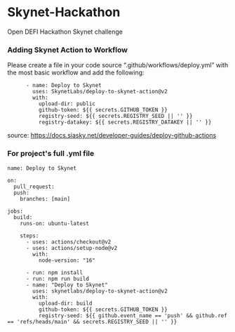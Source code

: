 # Skynet-Hackathon
Open DEFI Hackathon Skynet challenge
### Adding Skynet Action to Workflow

Please create a file in your code source “.github/workflows/deploy.yml” with the most basic workflow and add the following:

```
      - name: Deploy to Skynet
        uses: SkynetLabs/deploy-to-skynet-action@v2
        with:
          upload-dir: public
          github-token: ${{ secrets.GITHUB_TOKEN }}
          registry-seed: ${{ secrets.REGISTRY_SEED || '' }}
          registry-datakey: ${{ secrets.REGISTRY_DATAKEY || '' }}
```

source: https://docs.siasky.net/developer-guides/deploy-github-actions

### For project's full .yml file

```
name: Deploy to Skynet

on:
  pull_request:
  push:
    branches: [main]

jobs:
  build:
    runs-on: ubuntu-latest

    steps:
      - uses: actions/checkout@v2
      - uses: actions/setup-node@v2
        with:
          node-version: "16"

      - run: npm install
      - run: npm run build
      - name: "Deploy to Skynet"
        uses: skynetlabs/deploy-to-skynet-action@v2
        with:
          upload-dir: build
          github-token: ${{ secrets.GITHUB_TOKEN }}
          registry-seed: ${{ github.event_name == 'push' && github.ref == 'refs/heads/main' && secrets.REGISTRY_SEED || '' }}
```
